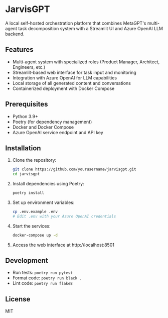# JarvisGPT

A local self-hosted orchestration platform that combines MetaGPT's multi-agent task decomposition system with a Streamlit UI and Azure OpenAI LLM backend.

## Features

- Multi-agent system with specialized roles (Product Manager, Architect, Engineers, etc.)
- Streamlit-based web interface for task input and monitoring
- Integration with Azure OpenAI for LLM capabilities
- Local storage of all generated content and conversations
- Containerized deployment with Docker Compose

## Prerequisites

- Python 3.9+
- Poetry (for dependency management)
- Docker and Docker Compose
- Azure OpenAI service endpoint and API key

## Installation

1. Clone the repository:
   ```bash
   git clone https://github.com/yourusername/jarvisgpt.git
   cd jarvisgpt
   ```

2. Install dependencies using Poetry:
   ```bash
   poetry install
   ```

3. Set up environment variables:
   ```bash
   cp .env.example .env
   # Edit .env with your Azure OpenAI credentials
   ```

4. Start the services:
   ```bash
   docker-compose up -d
   ```

5. Access the web interface at http://localhost:8501

## Development

- Run tests: `poetry run pytest`
- Format code: `poetry run black .`
- Lint code: `poetry run flake8`

## License

MIT
